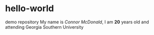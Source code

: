 # hello-world
demo repository
My name is *Connor McDonald*, I am **20** years old and attending Georgia Southern University
